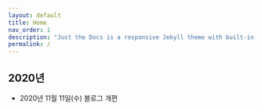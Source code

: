 ```yaml
---
layout: default
title: Home
nav_order: 1
description: "Just the Docs is a responsive Jekyll theme with built-in search that is easily customizable and hosted on GitHub Pages."
permalink: /
---
```


## 2020년
- 2020년 11월 11일(수) 블로그 개편